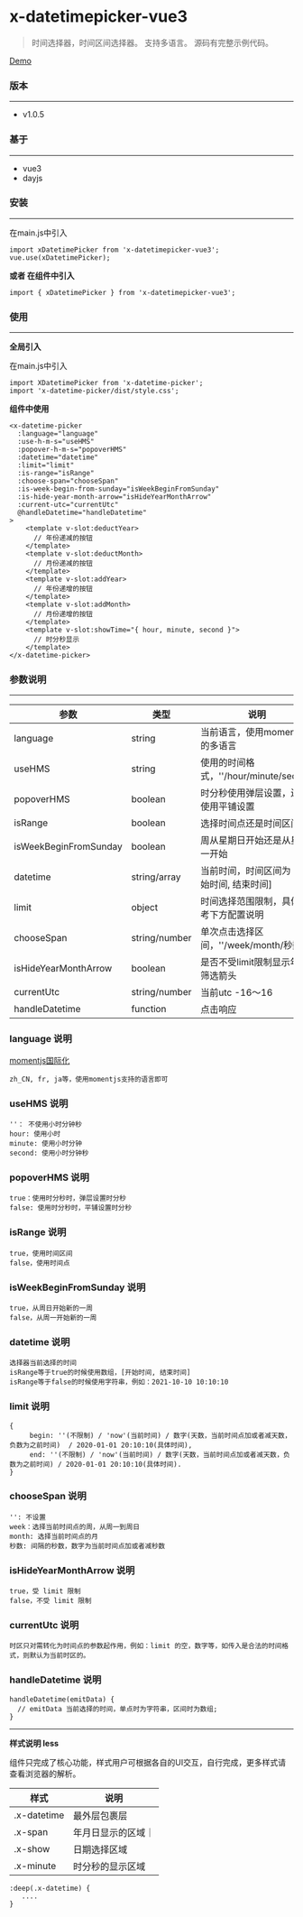 # x-datetimepicker-vue3

> 时间选择器，时间区间选择器。
> 支持多语言。
> 源码有完整示例代码。

[Demo](https://mikexia930.github.io/xDatetimePicker3/)

### 版本
***
* v1.0.5

### 基于
***
* vue3
* dayjs

### 安装
***
在main.js中引入
````
import xDatetimePicker from 'x-datetimepicker-vue3';
vue.use(xDatetimePicker);
````
**或者 在组件中引入**
```
import { xDatetimePicker } from 'x-datetimepicker-vue3';
```

### 使用
***
**全局引入**

在main.js中引入
````
import XDatetimePicker from 'x-datetime-picker';
import 'x-datetime-picker/dist/style.css';
````

**组件中使用**
````
<x-datetime-picker
  :language="language"
  :use-h-m-s="useHMS"
  :popover-h-m-s="popoverHMS"
  :datetime="datetime"
  :limit="limit"
  :is-range="isRange"
  :choose-span="chooseSpan"
  :is-week-begin-from-sunday="isWeekBeginFromSunday"
  :is-hide-year-month-arrow="isHideYearMonthArrow"
  :current-utc="currentUtc"
  @handleDatetime="handleDatetime"
>
    <template v-slot:deductYear>
      // 年份递减的按钮
    </template>
    <template v-slot:deductMonth>
      // 月份递减的按钮
    </template>
    <template v-slot:addYear>
      // 年份递增的按钮
    </template>
    <template v-slot:addMonth>
      // 月份递增的按钮
    </template>
    <template v-slot:showTime="{ hour, minute, second }">
      // 时分秒显示
    </template>
</x-datetime-picker>
````

### 参数说明
***
| 参数 | 类型 | 说明 |
| ------ | ------ | ------ |
|language|string|当前语言，使用momentjs的多语言|
|useHMS| string | 使用的时间格式，''/hour/minute/second |
|popoverHMS|boolean|时分秒使用弹层设置，还是使用平铺设置|
|isRange|boolean|选择时间点还是时间区间|
|isWeekBeginFromSunday|boolean|周从星期日开始还是从星期一开始|
|datetime|string/array|当前时间，时间区间为 [ 开始时间, 结束时间]|
|limit|object|时间选择范围限制，具体参考下方配置说明|
|chooseSpan|string/number|单次点击选择区间，''/week/month/秒数|
|isHideYearMonthArrow|boolean|是否不受limit限制显示年月筛选箭头|
|currentUtc|string/number|当前utc -16～16|
|handleDatetime|function|点击响应|

### language 说明
[momentjs国际化](https://momentjs.com/docs/#/i18n/)
```
zh_CN, fr, ja等，使用momentjs支持的语言即可
```

### useHMS 说明
```
''： 不使用小时分钟秒
hour: 使用小时
minute: 使用小时分钟
second: 使用小时分钟秒
```

### popoverHMS 说明
```
true：使用时分秒时，弹层设置时分秒
false: 使用时分秒时，平铺设置时分秒
```

### isRange 说明
```
true，使用时间区间
false，使用时间点
```

### isWeekBeginFromSunday 说明
```
true，从周日开始新的一周
false，从周一开始新的一周
```

### datetime 说明
```
选择器当前选择的时间
isRange等于true的时候使用数组，[开始时间, 结束时间]
isRange等于false的时候使用字符串，例如：2021-10-10 10:10:10
```

### limit 说明
```
{
     begin: ''(不限制) / 'now'(当前时间) / 数字(天数，当前时间点加或者减天数，负数为之前时间)  / 2020-01-01 20:10:10(具体时间),
     end: ''(不限制) / 'now'(当前时间) / 数字(天数，当前时间点加或者减天数，负数为之前时间) / 2020-01-01 20:10:10(具体时间).
}
```

### chooseSpan 说明
```
'': 不设置
week：选择当前时间点的周，从周一到周日
month: 选择当前时间点的月
秒数: 间隔的秒数，数字为当前时间点加或者减秒数
```

### isHideYearMonthArrow 说明
```
true，受 limit 限制
false，不受 limit 限制
```

### currentUtc 说明
```
时区只对需转化为时间点的参数起作用，例如：limit 的空，数字等，如传入是合法的时间格式，则默认为当前时区的。
```

### handleDatetime 说明
```
handleDatetime(emitData) {
  // emitData 当前选择的时间，单点时为字符串，区间时为数组;
}
```

***
**样式说明 less**

组件只完成了核心功能，样式用户可根据各自的UI交互，自行完成，更多样式请查看浏览器的解析。

|样式|说明|
| ------ | ------ |
|.x-datetime|最外层包裹层|
|.x-span|年月日显示的区域｜
|.x-show|日期选择区域|
|.x-minute|时分秒的显示区域|

````
:deep(.x-datetime) {
   ....
}
````
